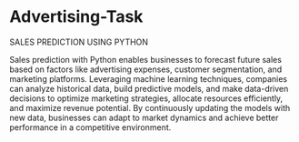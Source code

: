 # Advertising-Task
SALES PREDICTION USING PYTHON

Sales prediction with Python enables businesses to forecast future sales based on factors like advertising expenses, customer segmentation, and marketing platforms. Leveraging machine learning techniques, companies can analyze historical data, build predictive models, and make data-driven decisions to optimize marketing strategies, allocate resources efficiently, and maximize revenue potential. By continuously updating the models with new data, businesses can adapt to market dynamics and achieve better performance in a competitive environment.
